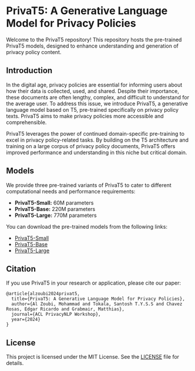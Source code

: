 # PrivaT5: A Generative Language Model for Privacy Policies

Welcome to the PrivaT5 repository! This repository hosts the pre-trained PrivaT5 models, designed to enhance understanding and generation of privacy policy content.

## Introduction

In the digital age, privacy policies are essential for informing users about how their data is collected, used, and shared. Despite their importance, these documents are often lengthy, complex, and difficult to understand for the average user. To address this issue, we introduce PrivaT5, a generative language model based on T5, pre-trained specifically on privacy policy texts. PrivaT5 aims to make privacy policies more accessible and comprehensible.

PrivaT5 leverages the power of continued domain-specific pre-training to excel in privacy policy-related tasks. By building on the T5 architecture and training on a large corpus of privacy policy documents, PrivaT5 offers improved performance and understanding in this niche but critical domain.

## Models

We provide three pre-trained variants of PrivaT5 to cater to different computational needs and performance requirements:

- **PrivaT5-Small:** 60M parameters
- **PrivaT5-Base:** 220M parameters
- **PrivaT5-Large:** 770M parameters

You can download the pre-trained models from the following links:

- [PrivaT5-Small](https://huggingface.co/alzoubi36/priva_t5-small)
- [PrivaT5-Base](https://huggingface.co/alzoubi36/priva_t5-base)
- [PrivaT5-Large](https://huggingface.co/alzoubi36/priva_t5-large)

## Citation

If you use PrivaT5 in your research or application, please cite our paper:

```
@article{alzoubi2024privat5,
  title={PrivaT5: A Generative Language Model for Privacy Policies},
  author={Al Zoubi, Mohammad and Tokala, Santosh T.Y.S.S and Chavez Rosas, Edgar Ricardo and Grabmair, Matthias},
  journal={ACL PrivacyNLP Workshop},
  year={2024}
}
```


## License

This project is licensed under the MIT License. See the [LICENSE](LICENSE) file for details.